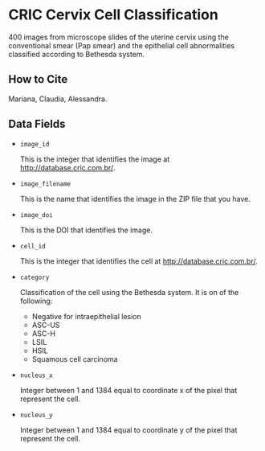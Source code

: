 # CRIC Cervix Cell Classification

400 images from microscope slides of the uterine cervix using the conventional smear (Pap smear) and the epithelial cell abnormalities classified according to Bethesda system.

## How to Cite

Mariana, Claudia, Alessandra.

## Data Fields

- `image_id`

  This is the integer that identifies the image at http://database.cric.com.br/.
- `image_filename`

  This is the name that identifies the image in the ZIP file that you have.
- `image_doi`

  This is the DOI that identifies the image.
- `cell_id`

  This is the integer that identifies the cell at http://database.cric.com.br/.
- `category`

  Classification of the cell
  using the Bethesda system.
  It is on of the following:

  - Negative for intraepithelial lesion
  - ASC-US
  - ASC-H
  - LSIL
  - HSIL
  - Squamous cell carcinoma
- `nucleus_x`

  Integer between 1 and 1384 equal to coordinate x of the pixel that represent the cell.
- `nucleus_y`

  Integer between 1 and 1384 equal to coordinate y of the pixel that represent the cell.